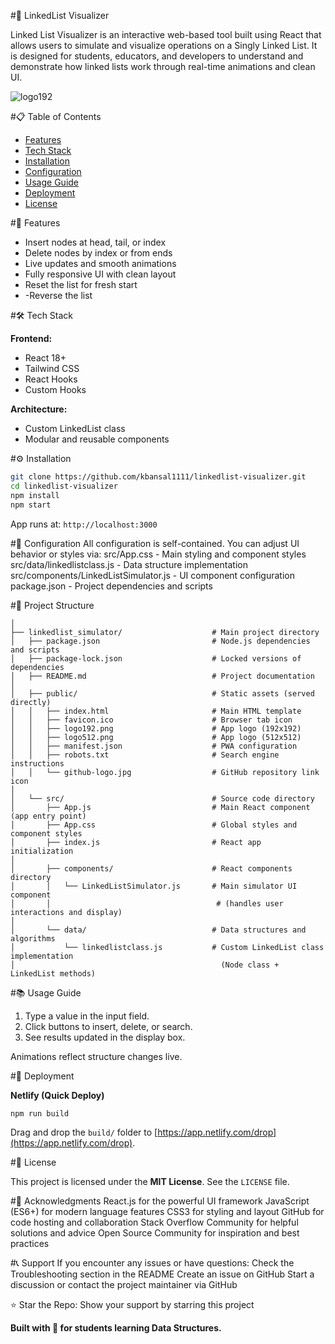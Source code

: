 #🔗 LinkedList Visualizer

Linked List Visualizer is an interactive web-based tool built using React that allows users to simulate and visualize operations on a Singly Linked List. It is designed for students, educators, and developers to understand and demonstrate how linked lists work through real-time animations and clean UI.


![logo192](https://github.com/user-attachments/assets/90aa3610-2112-4de7-b1da-b406e8d4c7b3)

#📋 Table of Contents

- [Features](#features)
- [Tech Stack](#tech-stack)
- [Installation](#installation)
- [Configuration](#configuration)
- [Usage Guide](#usage-guide)
- [Deployment](#deployment)
- [License](#license)

#🚀 Features

- Insert nodes at head, tail, or index
- Delete nodes by index or from ends
- Live updates and smooth animations
- Fully responsive UI with clean layout
- Reset the list for fresh start
- -Reverse the list

#🛠 Tech Stack

**Frontend:**  
- React 18+  
- Tailwind CSS  
- React Hooks  
- Custom Hooks 

**Architecture:**  
- Custom LinkedList class  
- Modular and reusable components  

#⚙ Installation

```bash
git clone https://github.com/kbansal1111/linkedlist-visualizer.git
cd linkedlist-visualizer
npm install
npm start
```

App runs at: `http://localhost:3000`

#🔧 Configuration
All configuration is self-contained. You can adjust UI behavior or styles via:
src/App.css - Main styling and component styles
src/data/linkedlistclass.js - Data structure implementation
src/components/LinkedListSimulator.js - UI component configuration
package.json - Project dependencies and scripts

#📁 Project Structure

```LinkedList Simulator/
│
├── linkedlist_simulator/                    # Main project directory
│   ├── package.json                         # Node.js dependencies and scripts
│   ├── package-lock.json                    # Locked versions of dependencies
│   ├── README.md                            # Project documentation
│
│   ├── public/                              # Static assets (served directly)
│   │   ├── index.html                       # Main HTML template
│   │   ├── favicon.ico                      # Browser tab icon
│   │   ├── logo192.png                      # App logo (192x192)
│   │   ├── logo512.png                      # App logo (512x512)
│   │   ├── manifest.json                    # PWA configuration
│   │   ├── robots.txt                       # Search engine instructions
│   │   └── github-logo.jpg                  # GitHub repository link icon
│
│   └── src/                                 # Source code directory
│       ├── App.js                           # Main React component (app entry point)
│       ├── App.css                          # Global styles and component styles
│       ├── index.js                         # React app initialization
│
│       ├── components/                      # React components directory
│       │   └── LinkedListSimulator.js       # Main simulator UI component
│       │                                     # (handles user interactions and display)
│
│       └── data/                            # Data structures and algorithms
│           └── linkedlistclass.js           # Custom LinkedList class implementation
│                                              (Node class + LinkedList methods)
```

#📚 Usage Guide

1. Type a value in the input field.
2. Click buttons to insert, delete, or search.
3. See results updated in the display box.

Animations reflect structure changes live.

#🚀 Deployment

**Netlify (Quick Deploy)**
```bash
npm run build
```
Drag and drop the `build/` folder to [https://app.netlify.com/drop](https://app.netlify.com/drop).

#📄 License

This project is licensed under the **MIT License**. See the `LICENSE` file.

#🙏 Acknowledgments
React.js for the powerful UI framework
JavaScript (ES6+) for modern language features
CSS3 for styling and layout
GitHub for code hosting and collaboration
Stack Overflow Community for helpful solutions and advice
Open Source Community for inspiration and best practices

#📞 Support
If you encounter any issues or have questions:
Check the Troubleshooting section in the README
Create an issue on GitHub
Start a discussion or contact the project maintainer via GitHub

⭐ Star the Repo: Show your support by starring this project


**Built with 💙 for students learning Data Structures.**

